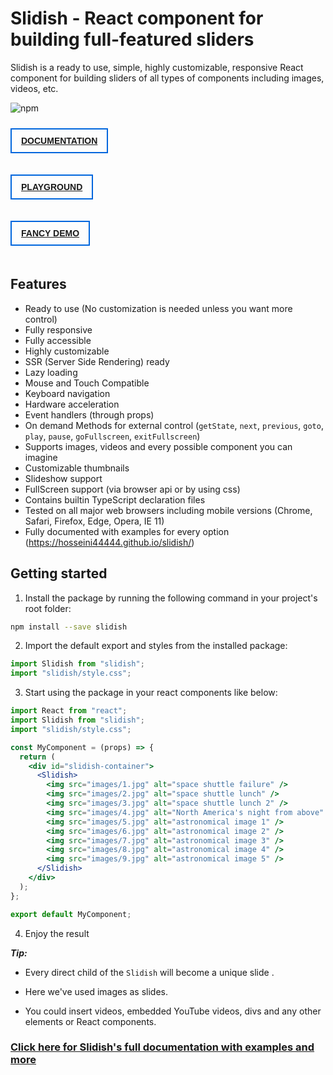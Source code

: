 # Slidish - React component for building full-featured sliders

Slidish is a ready to use, simple, highly customizable, responsive React component for building sliders of all types of
components including images, videos, etc.

![npm](https://img.shields.io/npm/v/slidish?style=for-the-badge)

<a href="https://hosseini44444.github.io/slidish/" target="_blank"
style="display: inline-block; padding: 10px 15px; border: 2px solid #06d; margin: 10px 10px 20px 0;
font-family: sans-serif; font-weight: bold;">DOCUMENTATION</a>

<a href="https://hosseini44444.github.io/slidish/#/Playground" target="_blank"
style="display: inline-block; padding: 10px 15px; border: 2px solid #06d; margin: 0 10px 20px 0;
font-family: sans-serif; font-weight: bold;">PLAYGROUND</a>

<a href="https://hosseini44444.github.io/slidish/#/Fancy%20Demo" target="_blank"
style="display: inline-block; padding: 10px 15px; margin: 0 10px 20px 0; border: 2px solid #06d; font-family: sans-serif; font-weight: bold;">
FANCY DEMO</a>

## Features

- Ready to use (No customization is needed unless you want more control)
- Fully responsive
- Fully accessible
- Highly customizable
- SSR (Server Side Rendering) ready
- Lazy loading
- Mouse and Touch Compatible
- Keyboard navigation
- Hardware acceleration
- Event handlers (through props)
- On demand Methods for external control (`getState`, `next`, `previous`, `goto`, `play`, `pause`, `goFullscreen`, `exitFullscreen`)
- Supports images, videos and every possible component you can imagine
- Customizable thumbnails
- Slideshow support
- FullScreen support (via browser api or by using css)
- Contains builtin TypeScript declaration files
- Tested on all major web browsers including mobile versions (Chrome, Safari, Firefox, Edge, Opera, IE 11)
- Fully documented with examples for every option (https://hosseini44444.github.io/slidish/)

## Getting started

1. Install the package by running the following command in your project's root folder:

```bash
npm install --save slidish
```

2. Import the default export and styles from the installed package:

```js static
import Slidish from "slidish";
import "slidish/style.css";
```

3. Start using the package in your react components like below:

```jsx static
import React from "react";
import Slidish from "slidish";
import "slidish/style.css";

const MyComponent = (props) => {
  return (
    <div id="slidish-container">
      <Slidish>
        <img src="images/1.jpg" alt="space shuttle failure" />
        <img src="images/2.jpg" alt="space shuttle lunch" />
        <img src="images/3.jpg" alt="space shuttle lunch 2" />
        <img src="images/4.jpg" alt="North America's night from above" />
        <img src="images/5.jpg" alt="astronomical image 1" />
        <img src="images/6.jpg" alt="astronomical image 2" />
        <img src="images/7.jpg" alt="astronomical image 3" />
        <img src="images/8.jpg" alt="astronomical image 4" />
        <img src="images/9.jpg" alt="astronomical image 5" />
      </Slidish>
    </div>
  );
};

export default MyComponent;
```

4. Enjoy the result

**_Tip:_**

- Every direct child of the `Slidish` will become a unique slide .

- Here we've used images as slides.

- You could insert videos, embedded YouTube videos, divs and any other elements or React components.

### [Click here for Slidish's full documentation with examples and more](https://hosseini44444.github.io/slidish/)
